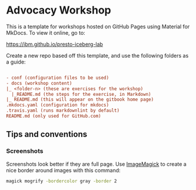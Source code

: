 # Advocacy Workshop

This is a template for workshops hosted on GitHub Pages using Material for MkDocs. To view it online, go to:

<https://ibm.github.io/presto-iceberg-lab>

Create a new repo based off this template, and use the following folders as a guide:

```ini

- conf (configuration files to be used)
- docs (workshop content)
|_ <folder-n> (these are exercises for the workshop)
  |_README.md (the steps for the exercise, in Markdown)
|_ README.md (this will appear on the gitbook home page)
.mkdocs.yaml (configuration for mkdocs)
.travis.yaml (runs markdownlint by default)
README.md (only used for GitHub.com)
```

## Tips and conventions

### Screenshots

Screenshots look better if they are full page.
Use [ImageMagick](https://imagemagick.org) to create a nice border around images with this command:

```bash
magick mogrify -bordercolor gray -border 2
```
